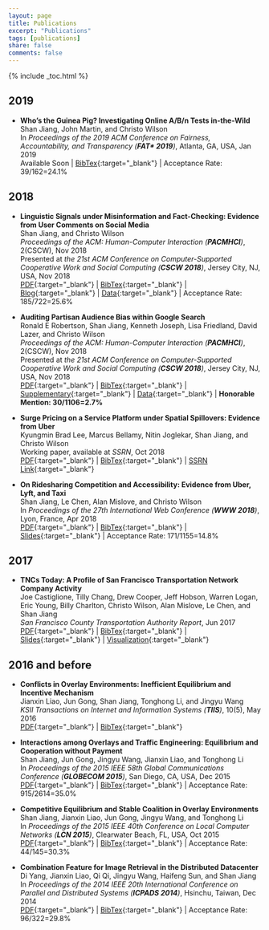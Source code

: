 ```yaml
---
layout: page
title: Publications
excerpt: "Publications"
tags: [publications]
share: false
comments: false 
---
```


{% include _toc.html %}

## 2019

* **Who’s the Guinea Pig? Investigating Online A/B/n Tests in-the-Wild**  
Shan Jiang, John Martin, and Christo Wilson  
In *Proceedings of the 2019 ACM Conference on Fairness, Accountability, and Transparency (**FAT\* 2019**)*, Atlanta, GA, USA, Jan 2019  
Available Soon | [BibTex](fat19_bib.txt){:target="_blank"} | Acceptance Rate: 39/162=24.1%

## 2018

* **Linguistic Signals under Misinformation and Fact-Checking: Evidence from User Comments on Social Media**  
Shan Jiang, and Christo Wilson  
*Proceedings of the ACM: Human-Computer Interaction (**PACMHCI**)*, 2(CSCW), Nov 2018  
Presented at *the 21st ACM Conference on Computer-Supported Cooperative Work and Social Computing (**CSCW 2018**)*, Jersey City, NJ, USA, Nov 2018  
[PDF](cscw18a_paper.pdf){:target="_blank"} | [BibTex](cscw18a_bib.txt){:target="_blank"} | [Blog](https://medium.com/@shan.sam.jiang/people-get-touchy-about-misinformation-and-about-the-truth-too-9930563d96d8){:target="_blank"} | [Data](../resources/#misinformation){:target="_blank"} | Acceptance Rate: 185/722=25.6%

* **Auditing Partisan Audience Bias within Google Search**  
Ronald E Robertson, Shan Jiang, Kenneth Joseph, Lisa Friedland, David Lazer, and Christo Wilson  
*Proceedings of the ACM: Human-Computer Interaction (**PACMHCI**)*, 2(CSCW), Nov 2018  
Presented at *the 21st ACM Conference on Computer-Supported Cooperative Work and Social Computing (**CSCW 2018**)*, Jersey City, NJ, USA, Nov 2018  
[PDF](cscw18b_paper.pdf){:target="_blank"} | [BibTex](cscw18b_bib.txt){:target="_blank"} | [Supplementary](cscw18b_supplementary.pdf){:target="_blank"} | [Data](../resources/#partisan-bias){:target="_blank"} | **Honorable Mention: 30/1106=2.7%** 

* **Surge Pricing on a Service Platform under Spatial Spillovers: Evidence from Uber**  
Kyungmin Brad Lee, Marcus Bellamy, Nitin Joglekar, Shan Jiang, and Christo Wilson  
Working paper, available at *SSRN*, Oct 2018  
[PDF](ssrn18_paper.pdf){:target="_blank"} | [BibTex](ssrn18_bib.txt){:target="_blank"} | [SSRN Link](https://ssrn.com/abstract=3261811){:target="_blank"}  

* **On Ridesharing Competition and Accessibility: Evidence from Uber, Lyft, and Taxi**  
Shan Jiang, Le Chen, Alan Mislove, and Christo Wilson  
In *Proceedings of the 27th International Web Conference (**WWW 2018**)*, Lyon, France, Apr 2018  
[PDF](www18_paper.pdf){:target="_blank"} | [BibTex](www18_bib.txt){:target="_blank"} | [Slides](www18_slides.pdf){:target="_blank"} | Acceptance Rate: 171/1155=14.8%

## 2017

* **TNCs Today: A Profile of San Francisco Transportation Network Company Activity**  
Joe Castiglione, Tilly Chang, Drew Cooper, Jeff Hobson, Warren Logan, Eric Young, Billy Charlton, Christo Wilson, Alan Mislove, Le Chen, and Shan Jiang  
*San Francisco County Transportation Authority Report*, Jun 2017  
[PDF](sfcta17_paper.pdf){:target="_blank"} | [BibTex](sfcta17_bib.txt){:target="_blank"} | [Slides](sfcta17_slides.pdf){:target="_blank"} | [Visualization](https://tncstoday.sfcta.org){:target="_blank"}

## 2016 and before

* **Conflicts in Overlay Environments: Inefficient Equilibrium and Incentive Mechanism**  
Jianxin Liao, Jun Gong, Shan Jiang, Tonghong Li, and Jingyu Wang  
*KSII Transactions on Internet and Information Systems (**TIIS**)*, 10(5), May 2016  
[PDF](tiis16_paper.pdf){:target="_blank"} | [BibTex](tiis16_bib.txt){:target="_blank"}

* **Interactions among Overlays and Traffic Engineering: Equilibrium and Cooperation without Payment**  
Shan Jiang, Jun Gong, Jingyu Wang, Jianxin Liao, and Tonghong Li  
In *Proceedings of the 2015 IEEE 58th Global Communications Conference (**GLOBECOM 2015**)*, San Diego, CA, USA, Dec 2015  
[PDF](globecom15_paper.pdf){:target="_blank"} | [BibTex](globecom15_bib.txt){:target="_blank"} | Acceptance Rate: 915/2614=35.0%

* **Competitive Equilibrium and Stable Coalition in Overlay Environments**  
Shan Jiang, Jianxin Liao, Jun Gong, Jingyu Wang, and Tonghong Li  
In *Proceedings of the 2015 IEEE 40th Conference on Local Computer Networks (**LCN 2015**)*, Clearwater Beach, FL, USA, Oct 2015  
[PDF](lcn15_paper.pdf){:target="_blank"} | [BibTex](lcn15_bib.txt){:target="_blank"} | Acceptance Rate: 44/145=30.3%

* **Combination Feature for Image Retrieval in the Distributed Datacenter**   
Di Yang, Jianxin Liao, Qi Qi, Jingyu Wang, Haifeng Sun, and Shan Jiang  
In *Proceedings of the 2014 IEEE 20th International Conference on Parallel and Distributed Systems (**ICPADS 2014**)*, Hsinchu, Taiwan, Dec 2014  
[PDF](icpads14_paper.pdf){:target="_blank"} | [BibTex](icpads14_bib.txt){:target="_blank"} | Acceptance Rate: 96/322=29.8%

